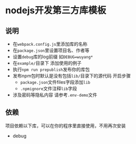 # nodejs开发第三方库模板

## 说明

- 在`webpack.config.js`里添加库的名称
- 在`package.json`里设置项目名、作者等
- 设置`debug`库的log前缀 如`DEBUG=wuyang*`
- 在`example/`目录下 添加使用的例子
- 执行`npm run prepublish`发布你的库包
- 发布npm包时默认是没有包括`lib/`目录下的源代码 开启步骤
  - `package.json`文件files字段添加`lib`
  - `.npmignore`文件注释`lib`字段
- 涉及密码等隐私内容 请参考`.env-demo`文件

## 依赖

项目依赖以下库，可以在你的程序里直接使用，不用再次安装

- debug